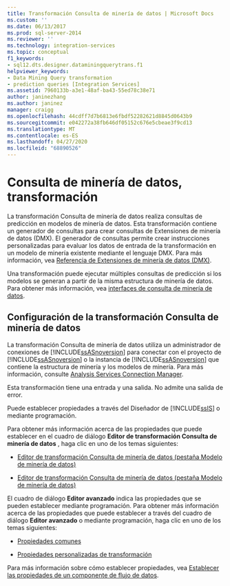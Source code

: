 ```yaml
---
title: Transformación Consulta de minería de datos | Microsoft Docs
ms.custom: ''
ms.date: 06/13/2017
ms.prod: sql-server-2014
ms.reviewer: ''
ms.technology: integration-services
ms.topic: conceptual
f1_keywords:
- sql12.dts.designer.dataminingquerytrans.f1
helpviewer_keywords:
- Data Mining Query transformation
- prediction queries [Integration Services]
ms.assetid: 7960133b-a3e1-48af-ba43-55ed78c38e71
author: janinezhang
ms.author: janinez
manager: craigg
ms.openlocfilehash: 44cdff7d7b6813e6fbdf52282621d8845d0643b9
ms.sourcegitcommit: e042272a38fb646df05152c676e5cbeae3f9cd13
ms.translationtype: MT
ms.contentlocale: es-ES
ms.lasthandoff: 04/27/2020
ms.locfileid: "68890526"
---
```

# <a name="data-mining-query-transformation"></a>Consulta de minería de datos, transformación
  La transformación Consulta de minería de datos realiza consultas de predicción en modelos de minería de datos. Esta transformación contiene un generador de consultas para crear consultas de Extensiones de minería de datos (DMX). El generador de consultas permite crear instrucciones personalizadas para evaluar los datos de entrada de la transformación en un modelo de minería existente mediante el lenguaje DMX. Para más información, vea [Referencia de Extensiones de minería de datos &#40;DMX&#41;](/sql/dmx/data-mining-extensions-dmx-reference).  
  
 Una transformación puede ejecutar múltiples consultas de predicción si los modelos se generan a partir de la misma estructura de minería de datos. Para obtener más información, vea [interfaces de consulta de minería de datos](https://docs.microsoft.com/analysis-services/data-mining/data-mining-query-tools).  
  
## <a name="configuration-of-the-data-mining-query-transformation"></a>Configuración de la transformación Consulta de minería de datos  
 La transformación Consulta de minería de datos utiliza un administrador de conexiones de [!INCLUDE[ssASnoversion](../../../includes/ssasnoversion-md.md)] para conectar con el proyecto de [!INCLUDE[ssASnoversion](../../../includes/ssasnoversion-md.md)] o la instancia de [!INCLUDE[ssASnoversion](../../../includes/ssasnoversion-md.md)] que contiene la estructura de minería y los modelos de minería. Para más información, consulte [Analysis Services Connection Manager](../../connection-manager/analysis-services-connection-manager.md).  
  
 Esta transformación tiene una entrada y una salida. No admite una salida de error.  
  
 Puede establecer propiedades a través del Diseñador de [!INCLUDE[ssIS](../../../includes/ssis-md.md)] o mediante programación.  
  
 Para obtener más información acerca de las propiedades que puede establecer en el cuadro de diálogo **Editor de transformación Consulta de minería de datos** , haga clic en uno de los temas siguientes:  
  
-   [Editor de transformación Consulta de minería de datos &#40;pestaña Modelo de minería de datos&#41;](../../data-mining-query-transformation-editor-mining-model-tab.md)  
  
-   [Editor de transformación Consulta de minería de datos &#40;pestaña Modelo de minería de datos&#41;](../../data-mining-query-transformation-editor-mining-model-tab.md)  
  
 El cuadro de diálogo **Editor avanzado** indica las propiedades que se pueden establecer mediante programación. Para obtener más información acerca de las propiedades que puede establecer a través del cuadro de diálogo **Editor avanzado** o mediante programación, haga clic en uno de los temas siguientes:  
  
-   [Propiedades comunes](../../common-properties.md)  
  
-   [Propiedades personalizadas de transformación](transformation-custom-properties.md)  
  
 Para más información sobre cómo establecer propiedades, vea [Establecer las propiedades de un componente de flujo de datos](../set-the-properties-of-a-data-flow-component.md).  
  
  
